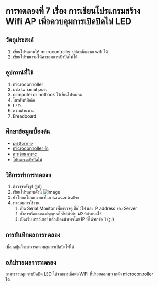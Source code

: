 # การทดลองที่ 7 เรื่อง การเขียนโปรแกรมสร้าง Wifi AP เพื่อควบคุมการเปิดปิดไฟ LED
## วัตถุประสงค์
1. เขียนโปรแกรมให้ microcontroller ปล่อยสัญญาณ wifi ได้
2. เขียนโปรมแกรมให้ควบคุมการเปิดปิดไฟได้
## อุปกรณ์ที่ใช้
1. microcontroller
2. usb to serial port
3. computer or notbook ไว้เขียนโปรแกรม
4. โทรศัพท์มือถือ
5. LED
6. ความต้านทาน
7. Breadboard
## ศึกษาข้อมูลเบื้องต้น
* [platformio](https://platformio.org/)
* [microcontroller คือ](https://thiti.dev/blog/28/)
* [การเขียนภาษาc](https://www.myarduino.net/article/8/)
* [โปรแกรมเปิดปิดไฟ](https://www.myarduino.net/article/410/)
## วิธีการทำการทดลอง
1. ต่อวงจรดังรูป
(รูป)
2. เขียนโปรแกรมดังนี้
![image](https://user-images.githubusercontent.com/80880831/112741307-d117a000-8fae-11eb-8b1a-b0ef80d6216f.jpeg)
3. อัพโหลดโปรแกรมลงในmicrocontroller
4. ทดสอบการใช้งาน
    1. เปิด Serial Monitor เพื่อตรวจดู ชื่อไวไฟ และ IP address ของ Server 
    2. ตั้งการเชื่อต่อของสัญญาณไวไฟเข้ากับ AP ที่กำหนดไว้
    3. เปิดเว็บเบราว์เซอร์ แล้วเปิดหน้าเพจโดย IP ที่ได้จากข้อ 1
    (รูป)
## การบันทึกผลการทดลอง
เมื่อกดปุ่มก็จะสามารถควบคุมการเปิดปิดไฟได้
## อภิปรายผลการทดลอง
สามารควบคุมการเปิดปิด LED ได้จากการเชื่อต่อ WiFi ที่ปล่อยออกมาจากตัว microcontroller ได้
